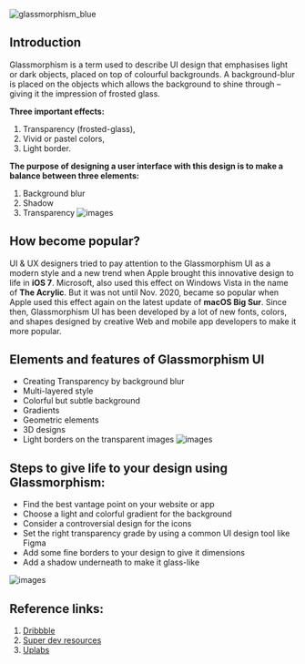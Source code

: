 ![glassmorphism_blue](https://user-images.githubusercontent.com/54928117/135566215-c3faeefc-f467-4bb4-bd4e-f2775394dc36.png)
## Introduction
Glassmorphism is a term used to describe UI design that emphasises light or dark objects, placed on top of colourful backgrounds. 
A background-blur is placed on the objects which allows the background to shine through – giving it the impression of frosted glass.

**Three important effects:**

1. Transparency (frosted-glass), 
2. Vivid or pastel colors, 
3. Light border.

**The purpose of designing a user interface with this design is to make a balance between three elements:**
1. Background blur
2. Shadow
3. Transparency
![images](https://encrypted-tbn0.gstatic.com/images?q=tbn:ANd9GcR_6Xe1bk5z5Bl7l1F1-NyTXK4ZiB5-fHSUZQ&usqp=CAU)
## How become popular?
UI & UX designers tried to pay attention to the Glassmorphism UI as a modern style and a new trend when Apple brought this innovative design to life in **iOS 7**.
Microsoft, also used this effect on Windows Vista in the name of **The Acrylic**.
But it was not until Nov. 2020, became so popular when Apple used this effect again on the latest update of **macOS Big Sur**.
Since then, Glassmorphism UI has been developed by a lot of new fonts, colors, and shapes designed by creative Web and mobile app developers to make it more popular.
## Elements and features of Glassmorphism UI
- Creating Transparency by background blur
- Multi-layered style
- Colorful but subtle background
- Gradients
- Geometric elements
- 3D designs
- Light borders on the transparent images
![images](https://encrypted-tbn0.gstatic.com/images?q=tbn:ANd9GcT515fj3-JPfS4QBJj7hKqgcl3eAexqkpboyQ&usqp=CAU)
## Steps to give life to your design using Glassmorphism:
- Find the best vantage point on your website or app
- Choose a light and colorful gradient for the background
- Consider a controversial design for the icons
- Set the right transparency grade by using a common UI design tool like Figma
- Add some fine borders to your design to give it dimensions
- Add a shadow underneath to make it glass-like

![images](https://encrypted-tbn0.gstatic.com/images?q=tbn:ANd9GcTRc0qR1mPPOl90VG6_BOx8ughbbqic9uTJvQ&usqp=CAU)
## Reference links:

1. [Dribbble](https://images.app.goo.gl/sR1YYYqhZR3bCtfH8)
2. [Super dev resources](https://images.app.goo.gl/8puZTZky1xVfxwE48)
3. [Uplabs](https://images.app.goo.gl/GZ7tGZ4YmStCU2scA)

